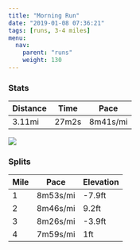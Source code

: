 ```yaml
---
title: "Morning Run"
date: "2019-01-08 07:36:21"
tags: [runs, 3-4 miles]
menu:
  nav:
    parent: "runs"
    weight: 130
---
```


### Stats

| Distance | Time | Pace |
|----------|------|------|
|3.11mi|27m2s|8m41s/mi|

<img src='https://maps.googleapis.com/maps/api/staticmap?maptype=roadmap&path=enc:wwjeIrgyLFiDlBhPfFnL|H~CdKvQ|H|X~Edb@o@{Az@|j@iBnRzBuUiAsg@j@~A_G{`@gHmZqJ}P_E]oEmGiEuU}BwE~AlC&key=AIzaSyC1MId7bFpkLXNAaYhBSTb8jLyiSqzbDtM&size=800x800&markers=color:yellow|label:S|53.47212,-2.26442&markers=color:green|label:F|53.471889999999995,-2.2639400000000007'>

### Splits

| Mile | Pace | Elevation |
|------|------|-----------|
|1|8m53s/mi|-7.9ft|
|2|8m46s/mi|9.2ft|
|3|8m26s/mi|-3.9ft|
|4|7m59s/mi|1ft|

